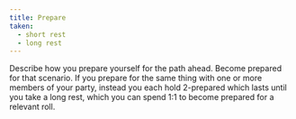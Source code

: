 ```yaml
---
title: Prepare
taken:
  - short rest
  - long rest
---
```


Describe how you prepare yourself for the path ahead. Become prepared for that scenario. If you prepare for the same thing with one or more members of your party, instead you each hold 2-prepared which lasts until you take a long rest, which you can spend 1:1 to become prepared for a relevant roll.
